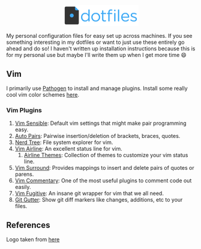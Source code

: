 <p align="center">
    <img src="assets/logo.png" alt="Dotfiles"
    height="25%" width="40%">
</p>


My personal configuration files for easy set up across machines. If you see 
something interesting in my dotfiles or want to just use these entirely go ahead
and do so! I haven't written up installation instructions because this is for my
personal use but maybe I'll write them up when I get more time :smile:

## Vim ##

I primarily use [Pathogen](https://github.com/tpope/vim-pathogen) to install and
manage plugins. Install some really cool vim color schemes 
[here](https://github.com/flazz/vim-colorschemes).

### Vim Plugins ###

1. [Vim Sensible](https://github.com/tpope/vim-sensible): Default vim settings
   that might make pair programming easy.
1. [Auto Pairs](https://github.com/jiangmiao/auto-pairs): Pairwise
   insertion/deletion of brackets, braces, quotes.
1. [Nerd Tree](https://github.com/preservim/nerdtree): File system explorer for
   vim.
1. [Vim Airline](https://github.com/vim-airline/vim-airline): An excellent
   status line for vim.
    1. [Airline Themes](https://github.com/vim-airline/vim-airline-themes):
       Collection of themes to customize your vim status line.
1. [Vim Surround](https://github.com/tpope/vim-surround): Provides mappings to 
    insert and delete pairs of quotes or parens.
1. [Vim Commentary](https://github.com/tpope/vim-commentary): One of the most
    useful plugins to comment code out easily.
1. [Vim Fugitive](https://github.com/tpope/vim-fugitive): An insane git wrapper
   for vim that we all need.
1. [Git Gutter](https://github.com/airblade/vim-gitgutter): Show git diff
   markers like changes, additions, etc to your files.

## References ##

Logo taken from 
[here](https://www.twilio.com/blog/using-dotfiles-productivity-bootstrap-systems)
